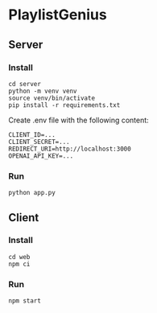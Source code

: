 # PlaylistGenius

## Server

### Install
```
cd server
python -m venv venv
source venv/bin/activate
pip install -r requirements.txt
```

Create .env file with the following content:
```
CLIENT_ID=...
CLIENT_SECRET=...
REDIRECT_URI=http://localhost:3000
OPENAI_API_KEY=...
```

### Run
```
python app.py
```

## Client

### Install
```
cd web
npm ci
```

### Run
```
npm start
```